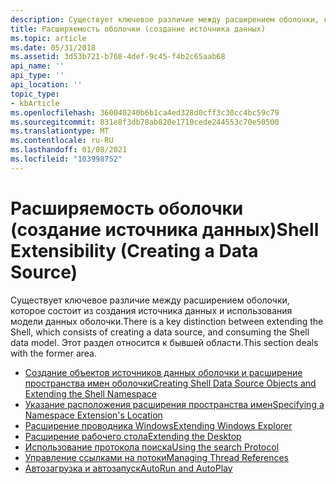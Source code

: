 ```yaml
---
description: Существует ключевое различие между расширением оболочки, которое состоит из создания источника данных и использования модели данных оболочки. Этот раздел относится к бывшей области.
title: Расширяемость оболочки (создание источника данных)
ms.topic: article
ms.date: 05/31/2018
ms.assetid: 3d53b721-b768-4def-9c45-f4b2c65aab68
api_name: ''
api_type: ''
api_location: ''
topic_type:
- kbArticle
ms.openlocfilehash: 360040240b6b1ca4ed328d0cff3c30cc4bc59c79
ms.sourcegitcommit: 831e8f3db78ab820e1710cede244553c70e50500
ms.translationtype: MT
ms.contentlocale: ru-RU
ms.lasthandoff: 01/08/2021
ms.locfileid: "103998752"
---
```

# <a name="shell-extensibility-creating-a-data-source"></a><span data-ttu-id="73872-104">Расширяемость оболочки (создание источника данных)</span><span class="sxs-lookup"><span data-stu-id="73872-104">Shell Extensibility (Creating a Data Source)</span></span>

<span data-ttu-id="73872-105">Существует ключевое различие между расширением оболочки, которое состоит из создания источника данных и использования модели данных оболочки.</span><span class="sxs-lookup"><span data-stu-id="73872-105">There is a key distinction between extending the Shell, which consists of creating a data source, and consuming the Shell data model.</span></span> <span data-ttu-id="73872-106">Этот раздел относится к бывшей области.</span><span class="sxs-lookup"><span data-stu-id="73872-106">This section deals with the former area.</span></span>

-   [<span data-ttu-id="73872-107">Создание объектов источников данных оболочки и расширение пространства имен оболочки</span><span class="sxs-lookup"><span data-stu-id="73872-107">Creating Shell Data Source Objects and Extending the Shell Namespace</span></span>](creating-shell-data-source-objects-and-extending-the-shell-namespace-bumper.md)
-   [<span data-ttu-id="73872-108">Указание расположения расширения пространства имен</span><span class="sxs-lookup"><span data-stu-id="73872-108">Specifying a Namespace Extension's Location</span></span>](nse-junction.md)
-   [<span data-ttu-id="73872-109">Расширение проводника Windows</span><span class="sxs-lookup"><span data-stu-id="73872-109">Extending Windows Explorer</span></span>](extending-explorer-bumper.md)
-   [<span data-ttu-id="73872-110">Расширение рабочего стола</span><span class="sxs-lookup"><span data-stu-id="73872-110">Extending the Desktop</span></span>](extending-the-desktop-bumper.md)
-   [<span data-ttu-id="73872-111">Использование протокола поиска</span><span class="sxs-lookup"><span data-stu-id="73872-111">Using the search Protocol</span></span>](search-protocol.md)
-   [<span data-ttu-id="73872-112">Управление ссылками на потоки</span><span class="sxs-lookup"><span data-stu-id="73872-112">Managing Thread References</span></span>](managing-thread-references.md)
-   [<span data-ttu-id="73872-113">Автозагрузка и автозапуск</span><span class="sxs-lookup"><span data-stu-id="73872-113">AutoRun and AutoPlay</span></span>](autorun-and-autoplay-bumper.md)

 

 



